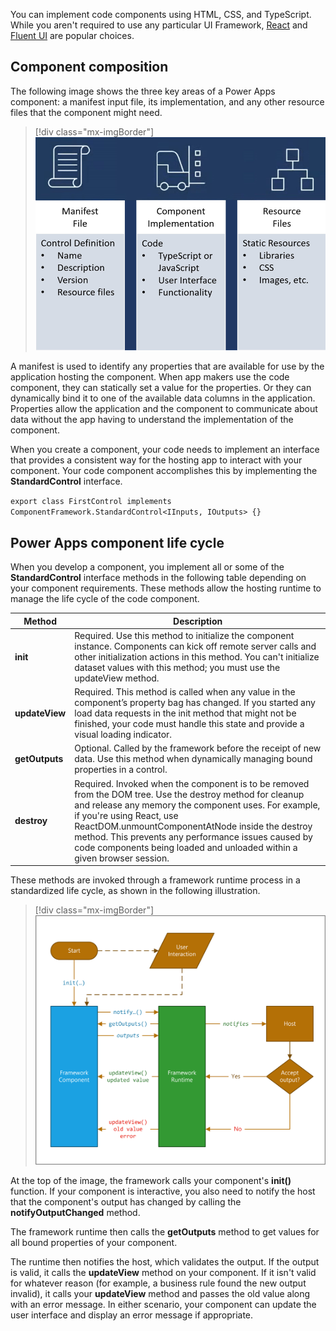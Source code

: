 You can implement code components using HTML, CSS, and TypeScript. While you aren't required to use any particular UI Framework, [React](https://reactjs.org/?azure-portal=true) and [Fluent UI](https://developer.microsoft.com/fluentui#/) are popular choices.

## Component composition

The following image shows the three key areas of a Power Apps component: a manifest input file, its implementation, and any other resource files that the component might need.

> [!div class="mx-imgBorder"]
> [![Diagram of three Power Apps component key areas.](../media/key-areas.png)](../media/key-areas.png#lightbox)

A manifest is used to identify any properties that are available for use by the application hosting the component. When app makers use the code component, they can statically set a value for the properties. Or they can dynamically bind it to one of the available data columns in the application. Properties allow the application and the component to communicate about data without the app having to understand the implementation of the component.

When you create a component, your code needs to implement an interface that provides a consistent way for the hosting app to interact with your component. Your code component accomplishes this by implementing the **StandardControl** interface.

`export class FirstControl implements ComponentFramework.StandardControl<IInputs, IOutputs> {}`

## Power Apps component life cycle

When you develop a component, you implement all or some of the **StandardControl** interface methods in the following table depending on your component requirements. These methods allow the hosting runtime to manage the life cycle of the code component.

| Method     | Description                                                  |
| ---------- | ------------------------------------------------------------ |
| **init**     | Required. Use this method to initialize the component instance. Components can kick off remote server calls and other initialization actions in this method. You can't initialize dataset values with this method; you must use the updateView method. |
| **updateView** | Required. This method is called when any value in the component’s property bag has changed. If you started any load data requests in the init method that might not be finished, your code must handle this state and provide a visual loading indicator. |
| **getOutputs** | Optional. Called by the framework before the receipt of new data. Use this method when dynamically managing bound properties in a   control. |
| **destroy**  | Required. Invoked when the component is to be removed from the DOM tree. Use the destroy method for cleanup and release any memory the component uses. For example, if you're using React, use ReactDOM.unmountComponentAtNode inside the destroy method. This prevents any performance issues caused by code components being loaded and unloaded within a given browser session.|

These methods are invoked through a framework runtime process in a standardized life cycle, as shown in the following illustration.

> [!div class="mx-imgBorder"]
> [![Diagram of methods through a Framework Runtime process in a standardized lifecycle.](../media/methods.png)](../media/methods.png#lightbox)

At the top of the image, the framework calls your component's **init()** function. If your component is interactive, you also need to notify the host that the component's output has changed by calling the **notifyOutputChanged** method.

The framework runtime then calls the **getOutputs** method to get values for all bound properties of your component.

The runtime then notifies the host, which validates the output. If the output is valid, it calls the **updateView** method on your component. If it isn't valid for whatever reason (for example, a business rule found the new output invalid), it calls your **updateView** method and passes the old value along with an error message. In either scenario, your component can update the user interface and display an error message if appropriate.
